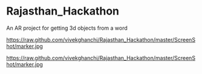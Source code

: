 # Rajasthan_Hackathon
An AR project for getting 3d objects from a word

https://raw.github.com/vivekghanchi/Rajasthan_Hackathon/master/ScreenShot/marker.jpg

https://raw.github.com/vivekghanchi/Rajasthan_Hackathon/master/ScreenShot/marker.jpg

